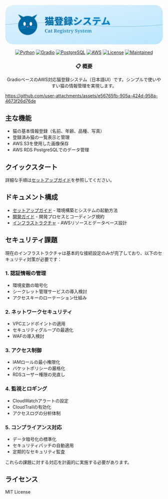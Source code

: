 <div align="center">

![](assets/header2.svg)

[![Python](https://img.shields.io/badge/Python-3.8%2B-blue?logo=python)](https://www.python.org/)
[![Gradio](https://img.shields.io/badge/Gradio-最新版-orange?logo=gradio)](https://gradio.app/)
[![PostgreSQL](https://img.shields.io/badge/PostgreSQL-14-blue?logo=postgresql)](https://www.postgresql.org/)
[![AWS](https://img.shields.io/badge/AWS-対応-orange?logo=amazon-aws)](https://aws.amazon.com/)
[![License](https://img.shields.io/badge/License-MIT-green.svg)](LICENSE)
[![Maintained](https://img.shields.io/badge/メンテナンス-実施中-green.svg)](https://github.com/username/repo/graphs/commit-activity)

### 📋 概要

GradioベースのAWS対応猫登録システム（日本語UI）です。シンプルで使いやすい猫の情報管理を実現します。

</div>

https://github.com/user-attachments/assets/e56765fb-905a-424d-958a-4673f26d76de

## 主な機能
- 猫の基本情報登録（名前、年齢、品種、写真）
- 登録済み猫の一覧表示と管理
- AWS S3を使用した画像保存
- AWS RDS PostgreSQLでのデータ管理

## クイックスタート
詳細な手順は[セットアップガイド](docs/setup.md)を参照してください。

## ドキュメント構成
- [セットアップガイド](docs/setup.md) - 環境構築とシステムの起動方法
- [開発ガイド](docs/development.md) - 開発プロセスとコーディング規約
- [インフラストラクチャ](docs/infrastructure.md) - AWSリソースとデータベース設計

## セキュリティ課題

現在のインフラストラクチャは基本的な接続設定のみが完了しており、以下のセキュリティ対策が必要です：

### 1. 認証情報の管理
- 環境変数の暗号化
- シークレット管理サービスの導入検討
- アクセスキーのローテーション仕組み

### 2. ネットワークセキュリティ
- VPCエンドポイントの適用
- セキュリティグループの最適化
- WAFの導入検討

### 3. アクセス制御
- IAMロールの最小権限化
- バケットポリシーの厳格化
- RDSユーザー権限の見直し

### 4. 監視とロギング
- CloudWatchアラートの設定
- CloudTrailの有効化
- アクセスログの分析体制

### 5. コンプライアンス対応
- データ暗号化の標準化
- セキュリティパッチの自動適用
- 定期的なセキュリティ監査

これらの課題に対する対応を計画的に実施する必要があります。

## ライセンス
MIT License
